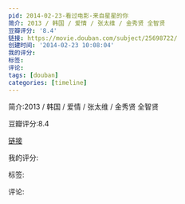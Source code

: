 ```yaml
---
pid: 2014-02-23-看过电影-来自星星的你
简介: 2013 / 韩国 / 爱情 / 张太维 / 金秀贤 全智贤
豆瓣评分: '8.4'
链接: https://movie.douban.com/subject/25698722/
创建时间: '2014-02-23 10:08:04'
我的评分:
标签:
评论:
tags: [douban]
categories: [timeline]
---
```

简介:2013 / 韩国 / 爱情 / 张太维 / 金秀贤 全智贤

豆瓣评分:8.4

[链接](https://movie.douban.com/subject/25698722/)

我的评分:

标签:

评论:

